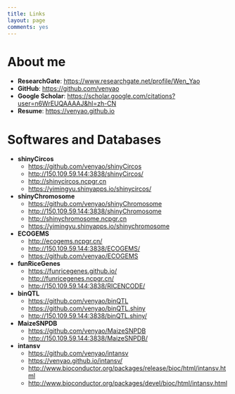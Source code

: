 ```yaml
---
title: Links
layout: page
comments: yes
---
```


# About me  
- **ResearchGate**: <a href="https://www.researchgate.net/profile/Wen_Yao" target="_blank">https://www.researchgate.net/profile/Wen_Yao</a>  
- **GitHub**: <a href="https://github.com/venyao" target="_blank">https://github.com/venyao</a>  
- **Google Scholar**: <a href="https://scholar.google.com/citations?user=n6WrEUQAAAAJ&hl=zh-CN" target="_blank">https://scholar.google.com/citations?user=n6WrEUQAAAAJ&hl=zh-CN</a>  
- **Resume**: <a href="https://venyao.github.io/" target="_blank">https://venyao.github.io</a>  


# Softwares and Databases  
- **shinyCircos** 
	- <a href="https://github.com/venyao/shinyCircos" target="_blank">https://github.com/venyao/shinyCircos</a>
	- <a href="http://150.109.59.144:3838/shinyCircos/" target="_blank">http://150.109.59.144:3838/shinyCircos/</a>
	- <a href="http://shinycircos.ncpgr.cn/" target="_blank">http://shinycircos.ncpgr.cn</a>
	- <a href="https://yimingyu.shinyapps.io/shinycircos/" target="_blank">https://yimingyu.shinyapps.io/shinycircos/</a>  
- **shinyChromosome** 
	- <a href="https://github.com/venyao/shinyChromosome" target="_blank">https://github.com/venyao/shinyChromosome</a>
	- <a href="http://150.109.59.144:3838/shinyChromosome/" target="_blank">http://150.109.59.144:3838/shinyChromosome</a>
	- <a href="http://shinychromosome.ncpgr.cn/" target="_blank">http://shinychromosome.ncpgr.cn</a>
	- <a href="https://yimingyu.shinyapps.io/shinychromosome/" target="_blank">https://yimingyu.shinyapps.io/shinychromosome</a>  
- **ECOGEMS** 
	- <a href="http://ecogems.ncpgr.cn/" target="_blank">http://ecogems.ncpgr.cn/</a>
	- <a href="http://150.109.59.144:3838/ECOGEMS/" target="_blank">http://150.109.59.144:3838/ECOGEMS/</a>
	- <a href="https://github.com/venyao/ECOGEMS" target="_blank">https://github.com/venyao/ECOGEMS</a>  
- **funRiceGenes** 
	- <a href="https://funricegenes.github.io/" target="_blank">https://funricegenes.github.io/</a>
	- <a href="http://funricegenes.ncpgr.cn/" target="_blank">http://funricegenes.ncpgr.cn/</a>
	- <a href="http://150.109.59.144:3838/RICENCODE/" target="_blank">http://150.109.59.144:3838/RICENCODE/</a>  
- **binQTL** 
	- <a href="https://github.com/venyao/binQTL" target="_blank">https://github.com/venyao/binQTL</a>
	- <a href="https://github.com/venyao/binQTL.shiny" target="_blank">https://github.com/venyao/binQTL.shiny</a>
	- <a href="http://150.109.59.144:3838/binQTL.shiny/" target="_blank">http://150.109.59.144:3838/binQTL.shiny/</a>  
- **MaizeSNPDB** 
	- <a href="https://github.com/venyao/MaizeSNPDB" target="_blank">https://github.com/venyao/MaizeSNPDB</a>
	- <a href="http://150.109.59.144:3838/MaizeSNPDB/" target="_blank">http://150.109.59.144:3838/MaizeSNPDB/</a>  
- **intansv** 
	- <a href="https://github.com/venyao/intansv" target="_blank">https://github.com/venyao/intansv</a>
	- <a href="https://venyao.github.io/intansv/" target="_blank">https://venyao.github.io/intansv/</a>
	- <a href="http://www.bioconductor.org/packages/release/bioc/html/intansv.html" target="_blank">http://www.bioconductor.org/packages/release/bioc/html/intansv.html</a>
	- <a href="http://www.bioconductor.org/packages/devel/bioc/html/intansv.html" target="_blank">http://www.bioconductor.org/packages/devel/bioc/html/intansv.html</a>  

